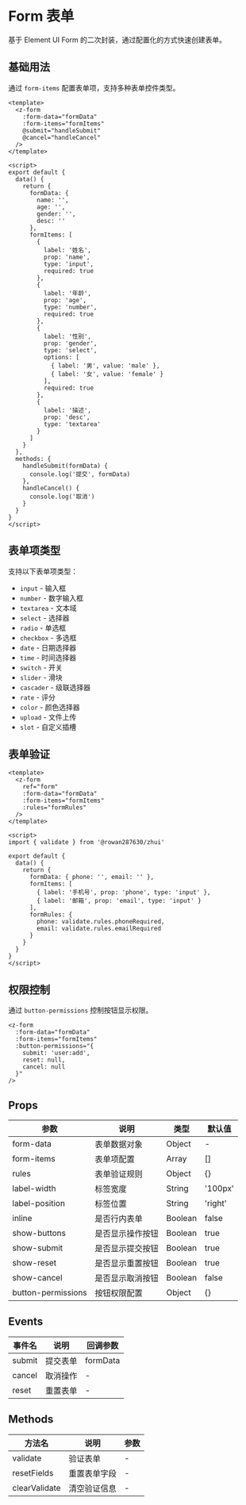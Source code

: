 # Form 表单

基于 Element UI Form 的二次封装，通过配置化的方式快速创建表单。

## 基础用法

通过 `form-items` 配置表单项，支持多种表单控件类型。

```vue
<template>
  <z-form
    :form-data="formData"
    :form-items="formItems"
    @submit="handleSubmit"
    @cancel="handleCancel"
  />
</template>

<script>
export default {
  data() {
    return {
      formData: {
        name: '',
        age: '',
        gender: '',
        desc: ''
      },
      formItems: [
        {
          label: '姓名',
          prop: 'name',
          type: 'input',
          required: true
        },
        {
          label: '年龄',
          prop: 'age',
          type: 'number',
          required: true
        },
        {
          label: '性别',
          prop: 'gender',
          type: 'select',
          options: [
            { label: '男', value: 'male' },
            { label: '女', value: 'female' }
          ],
          required: true
        },
        {
          label: '描述',
          prop: 'desc',
          type: 'textarea'
        }
      ]
    }
  },
  methods: {
    handleSubmit(formData) {
      console.log('提交', formData)
    },
    handleCancel() {
      console.log('取消')
    }
  }
}
</script>
```

## 表单项类型

支持以下表单项类型：

- `input` - 输入框
- `number` - 数字输入框
- `textarea` - 文本域
- `select` - 选择器
- `radio` - 单选框
- `checkbox` - 多选框
- `date` - 日期选择器
- `time` - 时间选择器
- `switch` - 开关
- `slider` - 滑块
- `cascader` - 级联选择器
- `rate` - 评分
- `color` - 颜色选择器
- `upload` - 文件上传
- `slot` - 自定义插槽

## 表单验证

```vue
<template>
  <z-form
    ref="form"
    :form-data="formData"
    :form-items="formItems"
    :rules="formRules"
  />
</template>

<script>
import { validate } from '@rowan287630/zhui'

export default {
  data() {
    return {
      formData: { phone: '', email: '' },
      formItems: [
        { label: '手机号', prop: 'phone', type: 'input' },
        { label: '邮箱', prop: 'email', type: 'input' }
      ],
      formRules: {
        phone: validate.rules.phoneRequired,
        email: validate.rules.emailRequired
      }
    }
  }
}
</script>
```

## 权限控制

通过 `button-permissions` 控制按钮显示权限。

```vue
<z-form
  :form-data="formData"
  :form-items="formItems"
  :button-permissions="{
    submit: 'user:add',
    reset: null,
    cancel: null
  }"
/>
```

## Props

| 参数 | 说明 | 类型 | 默认值 |
| --- | --- | --- | --- |
| form-data | 表单数据对象 | Object | - |
| form-items | 表单项配置 | Array | [] |
| rules | 表单验证规则 | Object | {} |
| label-width | 标签宽度 | String | '100px' |
| label-position | 标签位置 | String | 'right' |
| inline | 是否行内表单 | Boolean | false |
| show-buttons | 是否显示操作按钮 | Boolean | true |
| show-submit | 是否显示提交按钮 | Boolean | true |
| show-reset | 是否显示重置按钮 | Boolean | true |
| show-cancel | 是否显示取消按钮 | Boolean | false |
| button-permissions | 按钮权限配置 | Object | {} |

## Events

| 事件名 | 说明 | 回调参数 |
| --- | --- | --- |
| submit | 提交表单 | formData |
| cancel | 取消操作 | - |
| reset | 重置表单 | - |

## Methods

| 方法名 | 说明 | 参数 |
| --- | --- | --- |
| validate | 验证表单 | - |
| resetFields | 重置表单字段 | - |
| clearValidate | 清空验证信息 | - |
